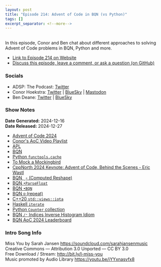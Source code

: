 ```yaml
---
layout: post
title: "Episode 214: Advent of Code in BQN (vs Python)"
tags: []
excerpt_separator: <!--more-->
---
```


<div id="buzzsprout-player-16344928"></div><script src="https://www.buzzsprout.com/1501960/episodes/16344928-episode-214-advent-of-code-in-bqn-vs-python.js?container_id=buzzsprout-player-16344928&player=small" type="text/javascript" charset="utf-8"></script>

<br>In this episode, Conor and Ben chat about different approaches to solving Advent of Code problems in BQN, Python and more.

<!--more-->

* [Link to Episode 214 on Website](https://adspthepodcast.com/2024/12/27/Episode-214.html)
* [Discuss this episode, leave a comment, or ask a question (on GitHub)](https://github.com/codereport/adsp2/discussions/113)

### Socials
 
* ADSP: The Podcast: [Twitter](https://twitter.com/adspthepodcast)
* Conor Hoekstra: [Twitter](https://twitter.com/code_report) \| [BlueSky](https://bsky.app/profile/codereport.bsky.social) \| [Mastodon](https://mastodon.social/@code_report)
* Ben Deane: [Twitter](https://x.com/ben_deane) \| [BlueSky](https://bsky.app/profile/elbeno.com)

### Show Notes

**Date Generated:** 2024-12-16 <br>
**Date Released:** 2024-12-27

* [Advent of Code 2024](https://adventofcode.com/2024)
* [Conor's AoC Video Playlist](https://www.youtube.com/playlist?list=PLVFrD1dmDdvfejkfvQEI2bNfVlNO4iGkK)
* [APL](https://www.dyalog.com/)
* [BQN](https://mlochbaum.github.io/BQN/)
* [Python `functools.cache`](https://docs.python.org/3/library/functools.html#functools.cache)
* [To Mock a Mockingbird](https://en.wikipedia.org/wiki/To_Mock_a_Mockingbird)
* [CppNorth 2024 Keynote: Advent of Code, Behind the Scenes - Eric Wastl](https://www.youtube.com/watch?v=uZ8DcbhojOw)
* [BQN `‿∘` (Computed Reshape)](https://mlochbaum.github.io/BQN/doc/reshape.html)
* [BQN `•ParseFloat`](https://mlochbaum.github.io/BQN/spec/system.html#input-and-output)
* [BQN `•BQN`](https://mlochbaum.github.io/BQN/spec/system.html#execution)
* [BQN `⍟` (repeat)](https://mlochbaum.github.io/BQN/doc/repeat.html)
* [C++20 `std::views::iota`](https://en.cppreference.com/w/cpp/ranges/iota_view)
* [Haskell `iterate`](https://hackage.haskell.org/package/base-4.18.0.0/docs/Prelude.html#v:iterate)
* [Python `Counter` collection](https://docs.python.org/3/library/collections.html#collections.Counter)
* [BQN `/⁼` Indices Inverse Histogram Idiom](https://mlochbaum.github.io/BQN/doc/replicate.html#inverse)
* [BQN AoC 2024 Leaderboard](https://gist.githubusercontent.com/mlochbaum/03d1b3ca918f324a08fb30f2be79fd5e/raw/aoc2024.svg)

### Intro Song Info
 
Miss You by Sarah Jansen https://soundcloud.com/sarahjansenmusic<br>
Creative Commons — Attribution 3.0 Unported — CC BY 3.0<br>
Free Download / Stream: http://bit.ly/l-miss-you<br>
Music promoted by Audio Library https://youtu.be/iYYxnasvfx8<br>
